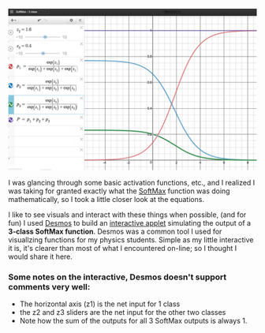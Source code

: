 [<img src="../images/SoftMax Desmos.png">](https://www.desmos.com/calculator/pxo8h5uvx8)

I was glancing through some basic activation functions, etc., and I realized I was taking for granted exactly what the [SoftMax](https://en.wikipedia.org/wiki/Softmax_function) function was doing mathematically, so I took a little closer look at the equations.

I like to see visuals and interact with these things when possible, (and for fun) I used [Desmos](https://www.desmos.com) to build an [interactive applet](https://www.desmos.com/calculator/pxo8h5uvx8) simulating the output of a **3-class SoftMax function**.  Desmos was a common tool I used for visuallzing functions for my physics students.  Simple as my little interactive it is, it's clearer than most of what I encountered on-line; so I thought I would share it here.

### Some notes on the interactive, Desmos doesn't support comments very well:
- The horizontal axis (z1) is the net input for 1 class
- the z2 and z3 sliders are the net input for the other two classes
- Note how the sum of the outputs for all 3 SoftMax outputs is always 1.
